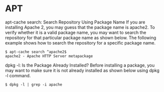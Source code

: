 # APT

apt-cache search: Search Repository Using Package Name
If you are installing Apache 2, you may guess that the package name is apache2. To verify whether it is a valid package name, you may want to search the repository for that particular package name as shown below.
The following example shows how to search the repository for a specific package name.

```
$ apt-cache search ^apache2$
apache2 - Apache HTTP Server metapackage
```

dpkg -l: Is the Package Already Installed?
Before installing a package, you may want to make sure it is not already installed as shown below using dpkg -l command.
```
$ dpkg -l | grep -i apache
```